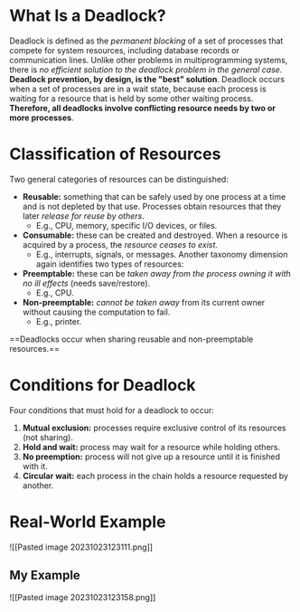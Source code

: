 # What Is a Deadlock?
Deadlock is defined as the *permanent blocking* of a set of processes that compete for system resources, including database records or communication lines. 
Unlike other problems in multiprogramming systems, there is *no efficient solution to the deadlock problem in the general case*. 
**Deadlock prevention, by design, is the "best" solution**. 
Deadlock occurs when a set of processes are in a wait state, because each process is waiting for a resource that is held by some other waiting process. **Therefore, all deadlocks involve conflicting resource needs by two or more processes**.
# Classification of Resources
Two general categories of resources can be distinguished:
- **Reusable:** something that can be safely used by one process at a time and is not depleted by that use. Processes obtain resources that they later *release for reuse by others*. 
	- E.g., CPU, memory, specific I/O devices, or files.
- **Consumable:** these can be created and destroyed. When a resource is acquired by a process, the *resource ceases to exist*. 
	- E.g., interrupts, signals, or messages.
Another taxonomy dimension again identifies two types of resources:
- **Preemptable:** these can be *taken away from the process owning it with no ill effects* (needs save/restore).
	- E.g., CPU.
- **Non-preemptable:** *cannot be taken away* from its current owner without causing the computation to fail. 
	- E.g., printer.

==Deadlocks occur when sharing reusable and non-preemptable resources.==
# Conditions for Deadlock
Four conditions that must hold for a deadlock to occur:
1. **Mutual exclusion:** processes require exclusive control of its resources (not sharing).
2. **Hold and wait:** process may wait for a resource while holding others.
3. **No preemption:** process will not give up a resource until it is finished with it.
4. **Circular wait:** each process in the chain holds a resource requested by another.
# Real-World Example
![[Pasted image 20231023123111.png]]
## My Example
![[Pasted image 20231023123158.png]]
